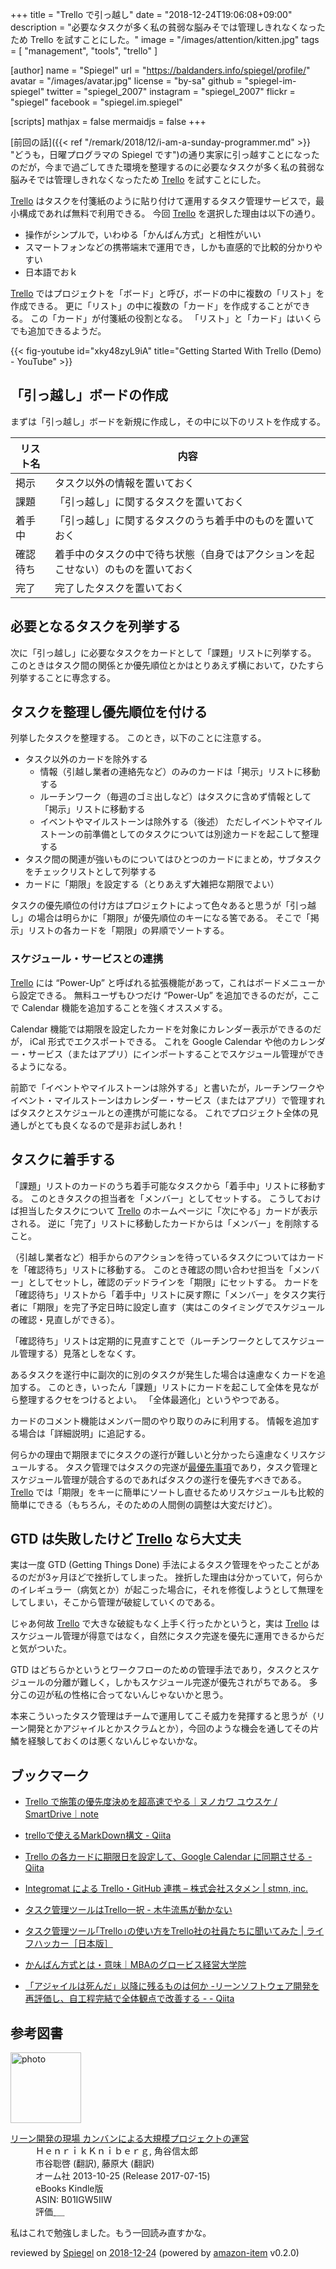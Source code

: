 +++
title = "Trello で引っ越し"
date = "2018-12-24T19:06:08+09:00"
description = "必要なタスクが多く私の貧弱な脳みそでは管理しきれなくなったため Trello を試すことにした。"
image = "/images/attention/kitten.jpg"
tags = [ "management", "tools", "trello" ]

[author]
  name      = "Spiegel"
  url       = "https://baldanders.info/spiegel/profile/"
  avatar    = "/images/avatar.jpg"
  license   = "by-sa"
  github    = "spiegel-im-spiegel"
  twitter   = "spiegel_2007"
  instagram = "spiegel_2007"
  flickr    = "spiegel"
  facebook  = "spiegel.im.spiegel"

[scripts]
  mathjax = false
  mermaidjs = false
+++

[前回の話]({{< ref "/remark/2018/12/i-am-a-sunday-programmer.md" >}} "どうも，日曜プログラマの Spiegel です")の通り実家に引っ越すことになったのだが，今まで過ごしてきた環境を整理するのに必要なタスクが多く私の貧弱な脳みそでは管理しきれなくなったため [Trello] を試すことにした。

[Trello] はタスクを付箋紙のように貼り付けて運用するタスク管理サービスで，最小構成であれば無料で利用できる。
今回 [Trello] を選択した理由は以下の通り。

- 操作がシンプルで，いわゆる「かんばん方式」と相性がいい
- スマートフォンなどの携帯端末で運用でき，しかも直感的で比較的分かりやすい
- 日本語でおｋ

[Trello] ではプロジェクトを「ボード」と呼び，ボードの中に複数の「リスト」を作成できる。
更に「リスト」の中に複数の「カード」を作成することができる。
この「カード」が付箋紙の役割となる。
「リスト」と「カード」はいくらでも追加できるようだ。

{{< fig-youtube id="xky48zyL9iA" title="Getting Started With Trello (Demo) - YouTube" >}}


## 「引っ越し」ボードの作成

まずは「引っ越し」ボードを新規に作成し，その中に以下のリストを作成する。

| リスト名 | 内容                                                                             |
| -------- | -------------------------------------------------------------------------------- |
| 掲示     | タスク以外の情報を置いておく                                                     |
| 課題     | 「引っ越し」に関するタスクを置いておく                                           |
| 着手中   | 「引っ越し」に関するタスクのうち着手中のものを置いておく                         |
| 確認待ち | 着手中のタスクの中で待ち状態（自身ではアクションを起こせない）のものを置いておく |
| 完了     | 完了したタスクを置いておく                                                       |

## 必要となるタスクを列挙する

次に「引っ越し」に必要なタスクをカードとして「課題」リストに列挙する。
このときはタスク間の関係とか優先順位とかはとりあえず横において，ひたすら列挙することに専念する。

## タスクを整理し優先順位を付ける

列挙したタスクを整理する。
このとき，以下のことに注意する。

- タスク以外のカードを除外する
    - 情報（引越し業者の連絡先など）のみのカードは「掲示」リストに移動する
    - ルーチンワーク（毎週のゴミ出しなど）はタスクに含めず情報として「掲示」リストに移動する
    - イベントやマイルストーンは除外する（後述） ただしイベントやマイルストーンの前準備としてのタスクについては別途カードを起こして整理する
- タスク間の関連が強いものについてはひとつのカードにまとめ，サブタスクをチェックリストとして列挙する
- カードに「期限」を設定する（とりあえず大雑把な期限でよい）

タスクの優先順位の付け方はプロジェクトによって色々あると思うが「引っ越し」の場合は明らかに「期限」が優先順位のキーになる筈である。
そこで「掲示」リストの各カードを「期限」の昇順でソートする。

### スケジュール・サービスとの連携

[Trello] には “Power-Up” と呼ばれる拡張機能があって，これはボードメニューから設定できる。
無料ユーザもひつだけ “Power-Up” を追加できるのだが，ここで Calendar 機能を追加することを強くオススメする。

Calendar 機能では期限を設定したカードを対象にカレンダー表示ができるのだが， iCal 形式でエクスポートできる。
これを Google Calendar や他のカレンダー・サービス（またはアプリ）にインポートすることでスケジュール管理ができるようになる。

前節で「イベントやマイルストーンは除外する」と書いたが，ルーチンワークやイベント・マイルストーンはカレンダー・サービス（またはアプリ）で管理すればタスクとスケジュールとの連携が可能になる。
これでプロジェクト全体の見通しがとても良くなるので是非お試しあれ！

## タスクに着手する

「課題」リストのカードのうち着手可能なタスクから「着手中」リストに移動する。
このときタスクの担当者を「メンバー」としてセットする。
こうしておけば担当したタスクについて [Trello] のホームページに「次にやる」カードが表示される。
逆に「完了」リストに移動したカードからは「メンバー」を削除すること。

（引越し業者など）相手からのアクションを待っているタスクについてはカードを「確認待ち」リストに移動する。
このとき確認の問い合わせ担当を「メンバー」としてセットし，確認のデッドラインを「期限」にセットする。
カードを「確認待ち」リストから「着手中」リストに戻す際に「メンバー」をタスク実行者に「期限」を完了予定日時に設定し直す（実はこのタイミングでスケジュールの確認・見直しができる）。

「確認待ち」リストは定期的に見直すことで（ルーチンワークとしてスケジュール管理する）見落としをなくす。

あるタスクを遂行中に副次的に別のタスクが発生した場合は遠慮なくカードを追加する。
このとき，いったん「課題」リストにカードを起こして全体を見ながら整理するクセをつけるとよい。
「全体最適化」というやつである。

カードのコメント機能はメンバー間のやり取りのみに利用する。
情報を追加する場合は「詳細説明」に追記する。

何らかの理由で期限までにタスクの遂行が難しいと分かったら遠慮なくリスケジュールする。
タスク管理ではタスクの完遂が[最優先事項](https://dic.pixiv.net/a/%E9%A2%A8%E8%A6%8B%E3%81%BF%E3%81%9A%E3%81%BB)であり，タスク管理とスケジュール管理が競合するのであればタスクの遂行を優先すべきである。
[Trello] では「期限」をキーに簡単にソートし直せるためリスケジュールも比較的簡単にできる（もちろん，そのための人間側の調整は大変だけど）。

## GTD は失敗したけど [Trello] なら大丈夫

実は一度 GTD (Getting Things Done) 手法によるタスク管理をやったことがあるのだが3ヶ月ほどで挫折してしまった。
挫折した理由は分かっていて，何らかのイレギュラー（病気とか）が起こった場合に，それを修復しようとして無理をしてしまい，そこから管理が破綻していくのである。

じゃあ何故 [Trello] で大きな破綻もなく上手く行ったかというと，実は [Trello] はスケジュール管理が得意ではなく，自然にタスク完遂を優先に運用できるからだと気がついた。

GTD はどちらかというとワークフローのための管理手法であり，タスクとスケジュールの分離が難しく，しかもスケジュール完遂が優先されがちである。
多分この辺が私の性格に合ってないんじゃないかと思う。

本来こういったタスク管理はチームで運用してこそ威力を発揮すると思うが（リーン開発とかアジャイルとかスクラムとか），今回のような機会を通してその片鱗を経験しておくのは悪くないんじゃないかな。

## ブックマーク
- [Trello で施策の優先度決めを超高速でやる｜ヌノカワ ユウスケ / SmartDrive｜note](https://note.mu/ynunokawa/n/nd9df585d2399)
- [trelloで使えるMarkDown構文 - Qiita](https://qiita.com/hirokishirai/items/77b59a13ddb8b7d782c1)
- [Trello の各カードに期限日を設定して、Google Calendar に同期させる - Qiita](https://qiita.com/matsuoshi/items/293608fbacf5d9d09d0d)
- [Integromat による Trello・GitHub 連携 – 株式会社スタメン | stmn, inc.](https://stmn.co.jp/tech/1227)
- [タスク管理ツールはTrello一択 - 木牛流馬が動かない](http://euphoniumize-45th.hatenablog.com/entry/2017/12/04/230113)
- [タスク管理ツール｢Trello｣の使い方をTrello社の社員たちに聞いてみた | ライフハッカー［日本版］](https://www.lifehacker.jp/2017/01/170117_trellotrello.html)

- [かんばん方式とは・意味｜MBAのグロービス経営大学院](https://mba.globis.ac.jp/about_mba/glossary/detail-11756.html)
- [「アジャイルは死んだ」以降に残るものは何か -リーンソフトウェア開発を再評価し、自工程完結で全体観点で改善する - - Qiita](https://qiita.com/kitfactory/items/37b42c0716e1ff1efb28)

[Trello]: https://trello.com/

## 参考図書

<div class="hreview">
  <div class="photo"><a class="item url" href="https://www.amazon.co.jp/%E3%83%AA%E3%83%BC%E3%83%B3%E9%96%8B%E7%99%BA%E3%81%AE%E7%8F%BE%E5%A0%B4-%E3%82%AB%E3%83%B3%E3%83%90%E3%83%B3%E3%81%AB%E3%82%88%E3%82%8B%E5%A4%A7%E8%A6%8F%E6%A8%A1%E3%83%97%E3%83%AD%E3%82%B8%E3%82%A7%E3%82%AF%E3%83%88%E3%81%AE%E9%81%8B%E5%96%B6-%EF%BC%A8%EF%BD%85%EF%BD%8E%EF%BD%92%EF%BD%89%EF%BD%8B%EF%BC%AB%EF%BD%8E%EF%BD%89%EF%BD%82%EF%BD%85%EF%BD%92%EF%BD%87-ebook/dp/B01IGW5IIW?SubscriptionId=AKIAJYVUJ3DMTLAECTHA&tag=baldandersinf-22&linkCode=xm2&camp=2025&creative=165953&creativeASIN=B01IGW5IIW"><img src="https://images-fe.ssl-images-amazon.com/images/I/51gC8Tmq1kL._SL160_.jpg" width="113" alt="photo"></a></div>
  <dl class="fn">
    <dt><a href="https://www.amazon.co.jp/%E3%83%AA%E3%83%BC%E3%83%B3%E9%96%8B%E7%99%BA%E3%81%AE%E7%8F%BE%E5%A0%B4-%E3%82%AB%E3%83%B3%E3%83%90%E3%83%B3%E3%81%AB%E3%82%88%E3%82%8B%E5%A4%A7%E8%A6%8F%E6%A8%A1%E3%83%97%E3%83%AD%E3%82%B8%E3%82%A7%E3%82%AF%E3%83%88%E3%81%AE%E9%81%8B%E5%96%B6-%EF%BC%A8%EF%BD%85%EF%BD%8E%EF%BD%92%EF%BD%89%EF%BD%8B%EF%BC%AB%EF%BD%8E%EF%BD%89%EF%BD%82%EF%BD%85%EF%BD%92%EF%BD%87-ebook/dp/B01IGW5IIW?SubscriptionId=AKIAJYVUJ3DMTLAECTHA&tag=baldandersinf-22&linkCode=xm2&camp=2025&creative=165953&creativeASIN=B01IGW5IIW">リーン開発の現場 カンバンによる大規模プロジェクトの運営</a></dt>
	<dd>ＨｅｎｒｉｋＫｎｉｂｅｒｇ, 角谷信太郎</dd>
	<dd>市谷聡啓 (翻訳), 藤原大 (翻訳)</dd>
    <dd>オーム社 2013-10-25 (Release 2017-07-15)</dd>
    <dd>eBooks Kindle版</dd>
    <dd>ASIN: B01IGW5IIW</dd>
    <dd>評価<abbr class="rating fa-sm" title="4">&nbsp;<i class="fas fa-star"></i>&nbsp;<i class="fas fa-star"></i>&nbsp;<i class="fas fa-star"></i>&nbsp;<i class="fas fa-star"></i>&nbsp;<i class="far fa-star"></i></abbr></dd>
  </dl>
  <p class="description">私はこれで勉強しました。もう一回読み直すかな。</p>
  <p class="powered-by" >reviewed by <a href='#maker' class='reviewer'>Spiegel</a> on <abbr class="dtreviewed" title="2018-12-24">2018-12-24</abbr> (powered by <a href="https://github.com/spiegel-im-spiegel/amazon-item" >amazon-item</a> v0.2.0)</p>
</div>
